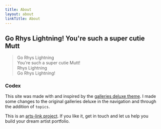 ```yaml
---
title: About
layout: about
linkTitle: About
---
```


## Go Rhys Lightning! You're such a super cutie Mutt

> Go Rhys Lightning  
> You're such a super cutie Mutt!  
> Rhys Lightning  
> Go Rhys Lightning!  

### Codex

This site was made with and inspired by the [galleries deluxe theme](https://github.com/bep/galleriesdeluxe). I made some changes to the original galleries deluxe in the navigation and through the addition of `topics`.

This is an [arts-link project](https://www.arts-link.com). If you like it, get in touch and let us help you build your dream artist portfolio.